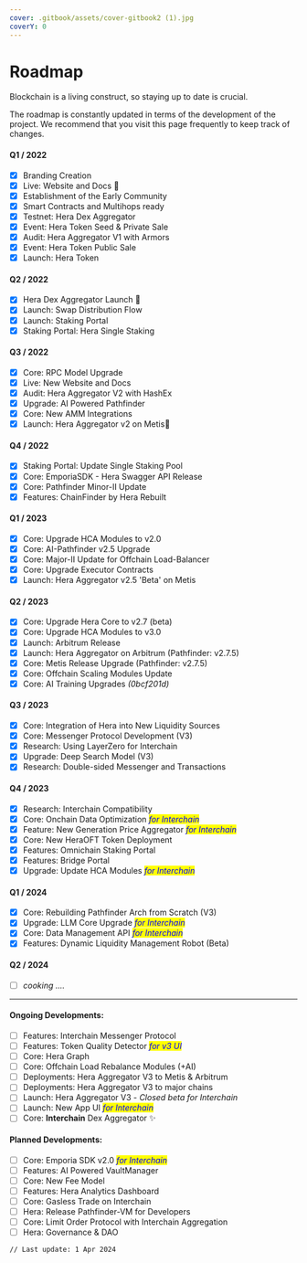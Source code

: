 ```yaml
---
cover: .gitbook/assets/cover-gitbook2 (1).jpg
coverY: 0
---
```


# Roadmap

Blockchain is a living construct, so staying up to date is crucial.

The roadmap is constantly updated in terms of the development of the project. We recommend that you visit this page frequently to keep track of changes.

#### Q1 / 2022

* [x] Branding Creation
* [x] Live: Website and Docs :tada:
* [x] Establishment of the Early Community
* [x] Smart Contracts and Multihops ready
* [x] Testnet: Hera Dex Aggregator
* [x] Event: Hera Token Seed & Private Sale
* [x] Audit: Hera Aggregator V1 with Armors
* [x] Event: Hera Token Public Sale
* [x] Launch: Hera Token

#### Q2 / 2022

* [x] Hera Dex Aggregator Launch :tada:
* [x] Launch: Swap Distribution Flow
* [x] Launch: Staking Portal
* [x] Staking Portal: Hera Single Staking

#### Q3 / 2022

* [x] Core: RPC Model Upgrade
* [x] Live: New Website and Docs
* [x] Audit: Hera Aggregator V2 with HashEx
* [x] Upgrade: AI Powered Pathfinder
* [x] Core: New AMM Integrations
* [x] Launch: Hera Aggregator v2 on Metis:tada:

#### Q4 / 2022

* [x] Staking Portal: Update Single Staking Pool
* [x] Core: EmporiaSDK - Hera Swagger API Release
* [x] Core: Pathfinder Minor-II Update
* [x] Features: ChainFinder by Hera Rebuilt

#### Q1 / 2023

* [x] Core: Upgrade HCA Modules to v2.0
* [x] Core: AI-Pathfinder v2.5 Upgrade
* [x] Core: Major-II Update for Offchain Load-Balancer
* [x] Core: Upgrade Executor Contracts
* [x] Launch: Hera Aggregator v2.5 'Beta' on Metis

#### Q2 / 2023

* [x] Core: Upgrade Hera Core to v2.7 (beta)
* [x] Core: Upgrade HCA Modules to v3.0
* [x] Launch: Arbitrum Release
* [x] Launch: Hera Aggregator on Arbitrum (Pathfinder: v2.7.5)
* [x] Core: Metis Release Upgrade (Pathfinder: v2.7.5)
* [x] Core: Offchain Scaling Modules Update
* [x] Core: AI Training Upgrades _(0bcf201d)_

#### Q3 / 2023

* [x] Core: Integration of Hera into New Liquidity Sources
* [x] Core: Messenger Protocol Development (V3)
* [x] Research: Using LayerZero for Interchain
* [x] Upgrade: Deep Search Model (V3)
* [x] Research: Double-sided Messenger and Transactions

#### Q4 / 2023

* [x] Research: Interchain Compatibility
* [x] Core: Onchain Data Optimization _<mark style="color:blue;">for Interchain</mark>_
* [x] Feature: New Generation Price Aggregator _<mark style="color:blue;">for Interchain</mark>_
* [x] Core: New HeraOFT Token Deployment
* [x] Features: Omnichain Staking Portal
* [x] Features: Bridge Portal
* [x] Upgrade: Update HCA Modules _<mark style="color:blue;">for Interchain</mark>_

#### Q1 / 2024

* [x] Core: Rebuilding Pathfinder Arch from Scratch (V3)
* [x] Upgrade: LLM Core Upgrade _<mark style="color:blue;">for Interchain</mark>_
* [x] Core: Data Management API _<mark style="color:blue;">for Interchain</mark>_
* [x] Features: Dynamic Liquidity Management Robot (Beta)

#### Q2 / 2024

* [ ] _cooking ...._

***

#### Ongoing Developments:

* [ ] Features: Interchain Messenger Protocol
* [ ] Features: Token Quality Detector _<mark style="color:blue;">for v3 UI</mark>_
* [ ] Core: Hera Graph
* [ ] Core: Offchain Load Rebalance Modules (+AI)
* [ ] Deployments: Hera Aggregator V3 to Metis & Arbitrum
* [ ] Deployments: Hera Aggregator V3 to major chains
* [ ] Launch: Hera Aggregator V3 - _Closed beta for Interchain_
* [ ] Launch: New App UI _<mark style="color:blue;">for Interchain</mark>_
* [ ] Core: **Interchain** Dex Aggregator ✨

#### Planned Developments:

* [ ] Core: Emporia SDK v2.0 _<mark style="color:blue;">for Interchain</mark>_
* [ ] Features: AI Powered VaultManager
* [ ] Core: New Fee Model
* [ ] Features: Hera Analytics Dashboard
* [ ] Core: Gasless Trade on Interchain
* [ ] Hera: Release Pathfinder-VM for Developers
* [ ] Core: Limit Order Protocol with Interchain Aggregation
* [ ] Hera: Governance & DAO

```
// Last update: 1 Apr 2024
```

